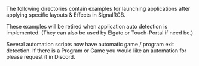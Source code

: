 The following directories contain examples for launching applications after applying specific layouts & Effects in SignalRGB.

These examples will be retired when application auto detection is implemented.
(They can also be used by Elgato or Touch-Portal if need be.)

Several automation scripts now have automatic game / program exit detection.
If there is a Program or Game you would like an automation for please request it in Discord.